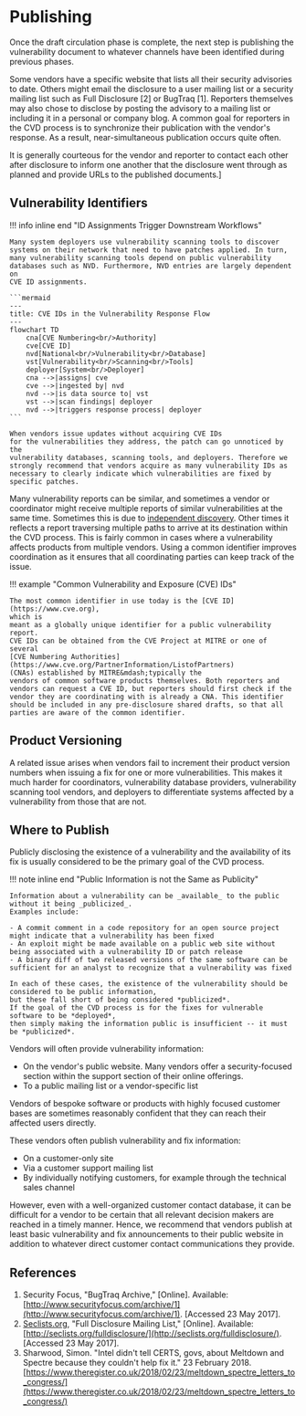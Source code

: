 # Publishing

Once the draft circulation phase is complete, the next step is
publishing the vulnerability document to whatever channels have been
identified during previous phases.

Some vendors have a specific website that lists all their security
advisories to date. Others might email the disclosure to a user mailing
list or a security mailing list such as Full Disclosure \[2\] or BugTraq
\[1\]. Reporters themselves may also chose to disclose by posting the
advisory to a mailing list or including it in a personal or company
blog. A common goal for reporters in the CVD process is to synchronize
their publication with the vendor's response. As a result,
near-simultaneous publication occurs quite often.

It is generally courteous for the vendor and reporter to contact each
other after disclosure to inform one another that the disclosure went
through as planned and provide URLs to the published
documents.]

## Vulnerability Identifiers

!!! info inline end "ID Assignments Trigger Downstream Workflows"

    Many system deployers use vulnerability scanning tools to discover
    systems on their network that need to have patches applied. In turn,
    many vulnerability scanning tools depend on public vulnerability
    databases such as NVD. Furthermore, NVD entries are largely dependent on
    CVE ID assignments. 

    ```mermaid
    ---
    title: CVE IDs in the Vulnerability Response Flow
    ---
    flowchart TD
        cna[CVE Numbering<br/>Authority]
        cve[CVE ID]
        nvd[National<br/>Vulnerability<br/>Database]
        vst[Vulnerability<br/>Scanning<br/>Tools]
        deployer[System<br/>Deployer]
        cna -->|assigns| cve
        cve -->|ingested by| nvd
        nvd -->|is data source to| vst
        vst -->|scan findings| deployer
        nvd -->|triggers response process| deployer
    ``` 
    
    When vendors issue updates without acquiring CVE IDs
    for the vulnerabilities they address, the patch can go unnoticed by the
    vulnerability databases, scanning tools, and deployers. Therefore we
    strongly recommend that vendors acquire as many vulnerability IDs as
    necessary to clearly indicate which vulnerabilities are fixed by
    specific patches.

Many vulnerability reports can be similar, and sometimes a vendor or
coordinator might receive multiple reports of similar vulnerabilities at
the same time.
Sometimes this is due to [independent discovery](../../tutorials/troubleshooting/independent_discovery.md).
Other
times it reflects a report traversing multiple paths to arrive at its
destination within the CVD process. This is fairly common in cases where
a vulnerability affects products from multiple vendors. Using a common
identifier improves coordination as it ensures that all coordinating
parties can keep track of the issue.

!!! example "Common Vulnerability and Exposure (CVE) IDs"

    The most common identifier in use today is the [CVE ID](https://www.cve.org),
    which is
    meant as a globally unique identifier for a public vulnerability report.
    CVE IDs can be obtained from the CVE Project at MITRE or one of several
    [CVE Numbering Authorities](https://www.cve.org/PartnerInformation/ListofPartners)
    (CNAs) established by MITRE&mdash;typically the
    vendors of common software products themselves. Both reporters and
    vendors can request a CVE ID, but reporters should first check if the
    vendor they are coordinating with is already a CNA. This identifier
    should be included in any pre-disclosure shared drafts, so that all
    parties are aware of the common identifier.

## Product Versioning

A related issue arises when vendors fail to increment their product
version numbers when issuing a fix for one or more vulnerabilities. This
makes it much harder for coordinators, vulnerability database providers,
vulnerability scanning tool vendors, and deployers to differentiate
systems affected by a vulnerability from those that are not.

## Where to Publish

Publicly disclosing the existence of a vulnerability and the
availability of its fix is usually considered to be the primary goal of
the CVD process.

!!! note inline end "Public Information is not the Same as Publicity"

    Information about a vulnerability can be _available_ to the public without it being _publicized_.
    Examples include:
    
    - A commit comment in a code repository for an open source project might indicate that a vulnerability has been fixed
    - An exploit might be made available on a public web site without being associated with a vulnerability ID or patch release
    - A binary diff of two released versions of the same software can be sufficient for an analyst to recognize that a vulnerability was fixed

    In each of these cases, the existence of the vulnerability should be considered to be public information, 
    but these fall short of being considered *publicized*.
    If the goal of the CVD process is for the fixes for vulnerable software to be *deployed*,
    then simply making the information public is insufficient -- it must be *publicized*.

Vendors will often provide vulnerability information:

- On the vendor's public website. Many vendors offer a
    security-focused section within the support section of their online
    offerings.
- To a public mailing list or a vendor-specific list

Vendors of bespoke software or products with highly focused customer
bases are sometimes reasonably confident that they can reach their
affected users directly.

These vendors often publish vulnerability and fix information:

- On a customer-only site
- Via a customer support mailing list
- By individually notifying customers, for example through the
    technical sales channel

However, even with a well-organized customer contact database, it can be
difficult for a vendor to be certain that all relevant decision makers
are reached in a timely manner. Hence, we recommend that vendors publish
at least basic vulnerability and fix announcements to their public
website in addition to whatever direct customer contact communications
they provide.

## References

1. Security Focus, "BugTraq Archive," \[Online\].
    Available: [http://www.securityfocus.com/archive/1](http://www.securityfocus.com/archive/1). \[Accessed 23 May 2017\].
2. [Seclists.org](http://seclists.org/),
    "Full Disclosure Mailing List," \[Online\].
    Available: [http://seclists.org/fulldisclosure/](http://seclists.org/fulldisclosure/). \[Accessed 23 May 2017\].
5. Sharwood, Simon. "Intel didn't tell CERTS, govs, about Meltdown
    and Spectre because they couldn't help fix it." 23 February
    2018. [https://www.theregister.co.uk/2018/02/23/meltdown_spectre_letters_to_congress/](https://www.theregister.co.uk/2018/02/23/meltdown_spectre_letters_to_congress/)
